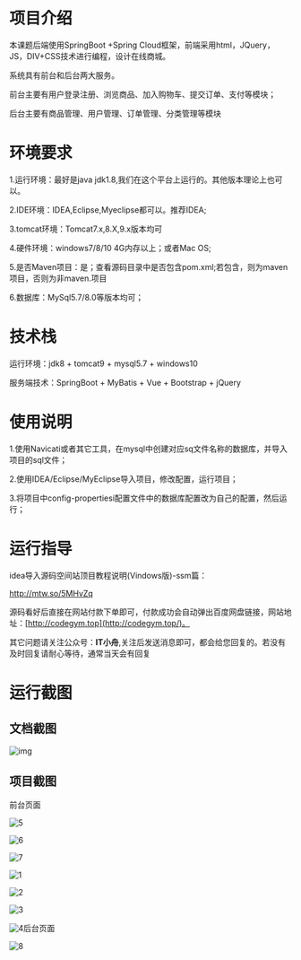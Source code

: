 # 项目介绍

本课题后端使用SpringBoot +Spring Cloud框架，前端采用html，JQuery，JS，DIV+CSS技术进行编程，设计在线商城。

系统具有前台和后台两大服务。

前台主要有用户登录注册、浏览商品、加入购物车、提交订单、支付等模块；

后台主要有商品管理、用户管理、订单管理、分类管理等模块




# 环境要求

1.运行环境：最好是java jdk1.8,我们在这个平台上运行的。其他版本理论上也可以。 

2.IDE环境：IDEA,Eclipse,Myeclipse都可以。推荐IDEA; 

3.tomcat环境：Tomcat7.x,8.X,9.x版本均可 

4.硬件环境：windows7/8/10 4G内存以上；或者Mac OS; 

5.是否Maven项目：是；查看源码目录中是否包含pom.xml;若包含，则为maven项目，否则为非maven.项目 

6.数据库：MySql5.7/8.0等版本均可；



# 技术栈

运行环境：jdk8 + tomcat9 + mysql5.7 + windows10

服务端技术：SpringBoot + MyBatis + Vue + Bootstrap + jQuery



# 使用说明

1.使用Navicati或者其它工具，在mysql中创建对应sq文件名称的数据库，并导入项目的sql文件； 

2.使用IDEA/Eclipse/MyEclipse导入项目，修改配置，运行项目； 

3.将项目中config-propertiesi配置文件中的数据库配置改为自己的配置，然后运行；

# 运行指导

idea导入源码空间站顶目教程说明(Vindows版)-ssm篇：

http://mtw.so/5MHvZq 

源码看好后直接在网站付款下单即可，付款成功会自动弹出百度网盘链接，网站地址：[http://codegym.top](http://codegym.top/)。 

其它问题请关注公众号：**IT小舟**,关注后发送消息即可，都会给您回复的。若没有及时回复请耐心等待，通常当天会有回复

# 运行截图

## 文档截图

![img](https://gulimallcativen.oss-cn-shenzhen.aliyuncs.com/bishe10/wps41.png)



## 项目截图

前台页面

![5](https://gulimallcativen.oss-cn-shenzhen.aliyuncs.com/bishe10/5.png)

![6](https://gulimallcativen.oss-cn-shenzhen.aliyuncs.com/bishe10/6.png)

![7](https://gulimallcativen.oss-cn-shenzhen.aliyuncs.com/bishe10/7.png)

![1](https://gulimallcativen.oss-cn-shenzhen.aliyuncs.com/bishe10/1.png)

![2](https://gulimallcativen.oss-cn-shenzhen.aliyuncs.com/bishe10/2.png)

![3](https://gulimallcativen.oss-cn-shenzhen.aliyuncs.com/bishe10/3.png)

![4](https://gulimallcativen.oss-cn-shenzhen.aliyuncs.com/bishe10/4.png)后台页面

![8](https://gulimallcativen.oss-cn-shenzhen.aliyuncs.com/bishe10/8.png)
